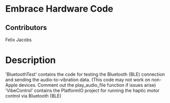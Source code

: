 # Embrace Hardware Code

## Contributors
Felix Jacobs

# Description
'BluetoothTest' contains the code for testing the Bluetooth (BLE) connection and sending the audio-to-vibration data. (This code may not work on non-Apple devices. Comment out the play_audio_file function if issues arise)
'VibeControl' contains the PlatformIO project for running the haptic motor control via Bluetooth (BLE)
